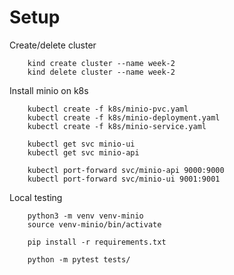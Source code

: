 # Setup

Create/delete cluster
```
    kind create cluster --name week-2
    kind delete cluster --name week-2
```

Install minio on k8s
```
    kubectl create -f k8s/minio-pvc.yaml
    kubectl create -f k8s/minio-deployment.yaml
    kubectl create -f k8s/minio-service.yaml

    kubectl get svc minio-ui
    kubectl get svc minio-api

    kubectl port-forward svc/minio-api 9000:9000
    kubectl port-forward svc/minio-ui 9001:9001
```

Local testing
```
    python3 -m venv venv-minio
    source venv-minio/bin/activate

    pip install -r requirements.txt

    python -m pytest tests/ 
```

